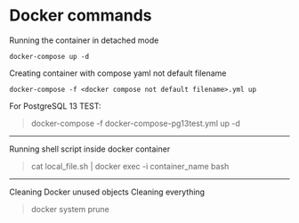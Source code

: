 # Docker commands

Running the container in detached mode
```
docker-compose up -d
```

Creating container with compose yaml not default filename
```
docker-compose -f <docker compose not default filename>.yml up
```

For PostgreSQL 13 TEST:
> docker-compose -f docker-compose-pg13test.yml up -d
---

Running shell script inside docker container
> cat local_file.sh | docker exec -i container_name bash
---

Cleaning Docker unused objects
Cleaning everything
> docker system prune
